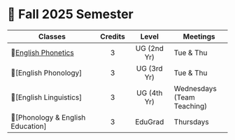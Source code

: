 # 🍃 Fall 2025 Semester

|Classes|Credits|Level|Meetings|
|--|:--:|:--:|--|
|🔸[English Phonetics](https://englishphonetics.streamlit.app/)|3|UG (2nd Yr)|Tue & Thu|
|🔸[English Phonology]|3|UG (3rd Yr)|Tue & Thu|
|🔸[English Linguistics]|3|UG (4th Yr)|Wednesdays <br>(Team Teaching)|
|🔸[Phonology & English Education]|3|EduGrad|Thursdays|
